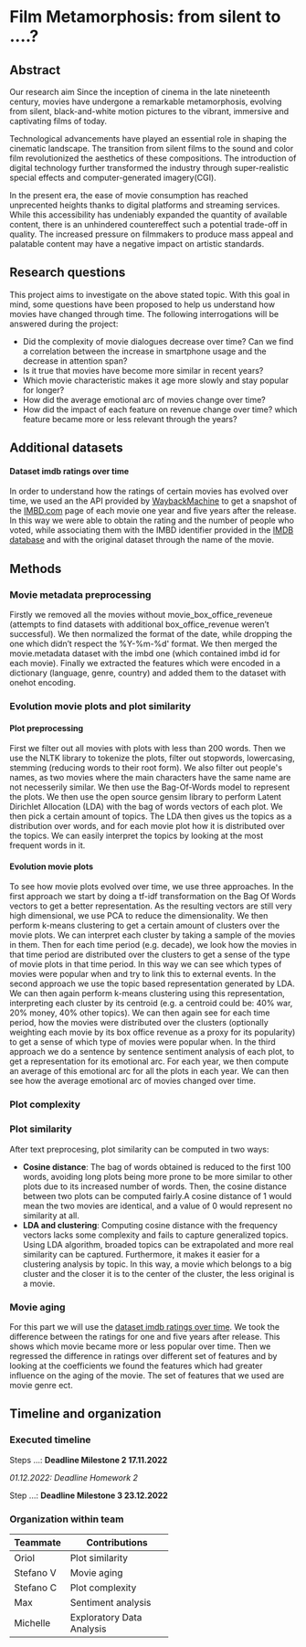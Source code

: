 # Film Metamorphosis: from silent to ....?

## Abstract

Our research aim 
Since the inception of cinema in the late nineteenth century, movies have undergone a remarkable metamorphosis, evolving from silent, black-and-white motion pictures to the vibrant, immersive and captivating films of today. 

Technological advancements have played an essential role in shaping the cinematic landscape. The transition from silent films to the sound and color film revolutionized the aesthetics of these compositions. The introduction of digital technology further transformed the industry through super-realistic special effects and computer-generated imagery(CGI).

In the present era, the ease of movie consumption has reached unprecented heights thanks to digital platforms and streaming services. While this accessibility has undeniably expanded the quantity of available content, there is an unhindered countereffect such a potential trade-off in quality. The increased pressure on filmmakers to produce mass appeal and palatable content may have a negative impact on artistic standards.



## Research questions
This project aims to investigate on the above stated topic. With this goal in mind, some questions have been proposed to help us understand how movies have changed through time. The following interrogations will be answered during the project:

- Did the complexity of movie dialogues decrease over time? Can we find a correlation between the increase in smartphone usage and the decrease in attention span? 
- Is it true that movies have become more similar in recent years? 
- Which movie characteristic makes it age more slowly and stay popular for longer?
- How did the average emotional arc of movies change over time? 
- How did the impact of each feature on revenue change over time? which feature became more or less relevant through the years? 


## Additional datasets

#### Dataset imdb ratings over time 

In order to understand how the ratings of certain movies has evolved over time, we used an the API provided by [WaybackMachine](https://archive.org/help/wayback_api.php) to get a snapshot of the [IMBD.com](https://www.imdb.com/) page of each movie one year and five years after the release. In this way we were able to obtain the rating and the number of people who voted, while associating them with the IMBD identifier provided in the [IMDB database](https://datasets.imdbws.com/title.basics.tsv.gz) and with the original dataset through the name of the movie.

<!-- imdb_ratings -->

## Methods

### Movie metadata preprocessing

Firstly we removed all the movies without movie_box_office_reveneue (attempts to find datasets with additional box_office_revenue weren’t successful). 
We then normalized the format of the date, while dropping the one which didn’t respect the %Y-%m-%d' format. 
We then merged the movie.metadata dataset with the imbd one (which contained imbd id for each movie). Finally we extracted the features which were encoded in a dictionary (language, genre, country) and added them to the dataset with onehot encoding. 

### Evolution movie plots and plot similarity
#### Plot preprocessing
First we filter out all movies with plots with less than 200 words. Then we use the NLTK library to tokenize the plots, filter out stopwords, lowercasing, stemming (reducing words to their root form). We also filter out people's names, as two movies where the main characters have the same name are not necesserily similar. We then use the Bag-Of-Words model to represent the plots. We then use the open source gensim library to perform Latent Dirichlet Allocation (LDA) with the bag of words vectors of each plot. We then pick a certain amount of topics. The LDA then gives us the topics as a distribution over words, and for each movie plot how it is distributed over the topics. We can easily interpret the topics by looking at the most frequent words in it. 

#### Evolution movie plots

To see how movie plots evolved over time, we use three approaches. In the first approach we start by doing a tf-idf transformation on the Bag Of Words vectors to get a better representation. As the resulting vectors are still very high dimensional, we use PCA to reduce the dimensionality. We then perform k-means clustering to get a certain amount of clusters over the movie plots. We can interpret each cluster by taking a sample of the movies in them. Then for each time period (e.g. decade), we look how the movies in that time period are distributed over the clusters to get a sense of the type of movie plots in that time period. In this way we can see which types of movies were popular when and try to link this to external events. In the second approach we use the topic based representation generated by LDA. We can then again perform k-means clustering using this representation, interpreting each cluster by its centroid (e.g. a centroid could be: 40% war, 20% money, 40% other topics). We can then again see for each time period, how the movies were distributed over the clusters (optionally weighting each movie by its box office revenue as a proxy for its popularity) to get a sense of which type of movies were popular when. In the third approach we do a sentence by sentence sentiment analysis of each plot, to get a representation for its emotional arc. For each year, we then compute an average of this emotional arc for all the plots in each year. We can then see how the average emotional arc of movies changed over time.

### Plot complexity

### Plot similarity
After text preprocesing, plot similarity can be computed in two ways:
- **Cosine distance**: The bag of words obtained is reduced to the first 100 words, avoiding long plots being more prone to be more similar to other plots due to its increased number of words. Then, the cosine distance between two plots can be computed fairly.A cosine distance of 1 would mean the two movies are identical, and a value of 0 would represent no similarity at all.
- **LDA and clustering**: Computing cosine distance with the frequency vectors lacks some complexity and fails to capture generalized topics. Using LDA algorithm, broaded topics can be extrapolated and more real similarity can be captured. Furthermore, it makes it easier for a clustering analysis by topic. In this way,  a movie which belongs to a big cluster and the closer it is to the center of the cluster, the less original is a movie.
 
### Movie aging

For this part we will use the [dataset imdb ratings over time](#Dataset-imdb-ratings-over-time). We took the difference between the ratings for one and five years after release. This shows which movie became more or less popular over time. Then we regressed the difference in ratings over different set of features and by looking at the coefficients we found the features which had greater influence on the aging of the movie. The set of features that we used are movie genre ect. 


## Timeline and organization

### Executed timeline

Steps ...: **Deadline Milestone 2 17.11.2022**

*01.12.2022: Deadline Homework 2*

Step ...: **Deadline Milestone 3 23.12.2022**

### Organization within team

<table class="tg" style="table-layout: fixed; width: 342px">
<colgroup>
<col style="width: 16px">
<col style="width: 180px">
</colgroup>
<thead>
  <tr>
    <th class="tg-0lax">Teammate</th>
    <th class="tg-0lax">Contributions</th>
  </tr>
</thead>
<tbody>
  <tr>
    <td class="tg-0lax">Oriol </td>
    <td class="tg-0lax">Plot similarity</td>
  </tr>
  <tr>
    <td class="tg-0lax">Stefano V </td>
    <td class="tg-0lax">Movie aging</td>
  </tr>
  <tr>
    <td class="tg-0lax">Stefano C</td>
    <td class="tg-0lax">Plot complexity</td>
  </tr>
  <tr>
    <td class="tg-0lax">Max</td>
    <td class="tg-0lax">Sentiment analysis</td>
  </tr>
  <tr>
    <td class="tg-0lax">Michelle</td>
    <td class="tg-0lax">Exploratory Data Analysis</td>
  </tr>
</tbody>
</table>

